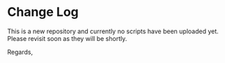 # Change Log 

This is a new repository and currently no scripts have been uploaded yet. Please revisit soon as they will be shortly.

Regards,
